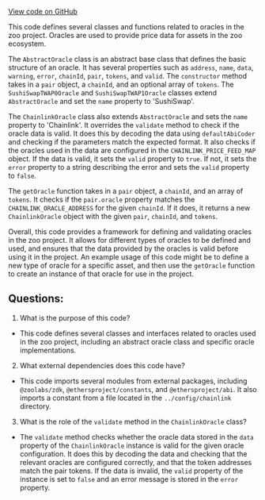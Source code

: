 [View code on GitHub](zoo-labs/zoo/blob/master/core/src/entities/Oracle.ts)

This code defines several classes and functions related to oracles in the zoo project. Oracles are used to provide price data for assets in the zoo ecosystem. 

The `AbstractOracle` class is an abstract base class that defines the basic structure of an oracle. It has several properties such as `address`, `name`, `data`, `warning`, `error`, `chainId`, `pair`, `tokens`, and `valid`. The `constructor` method takes in a `pair` object, a `chainId`, and an optional array of `tokens`. The `SushiSwapTWAP0Oracle` and `SushiSwapTWAP1Oracle` classes extend `AbstractOracle` and set the `name` property to 'SushiSwap'. 

The `ChainlinkOracle` class also extends `AbstractOracle` and sets the `name` property to 'Chainlink'. It overrides the `validate` method to check if the oracle data is valid. It does this by decoding the data using `defaultAbiCoder` and checking if the parameters match the expected format. It also checks if the oracles used in the data are configured in the `CHAINLINK_PRICE_FEED_MAP` object. If the data is valid, it sets the `valid` property to `true`. If not, it sets the `error` property to a string describing the error and sets the `valid` property to `false`. 

The `getOracle` function takes in a `pair` object, a `chainId`, and an array of `tokens`. It checks if the `pair.oracle` property matches the `CHAINLINK_ORACLE_ADDRESS` for the given `chainId`. If it does, it returns a new `ChainlinkOracle` object with the given `pair`, `chainId`, and `tokens`. 

Overall, this code provides a framework for defining and validating oracles in the zoo project. It allows for different types of oracles to be defined and used, and ensures that the data provided by the oracles is valid before using it in the project. An example usage of this code might be to define a new type of oracle for a specific asset, and then use the `getOracle` function to create an instance of that oracle for use in the project.
## Questions: 
 1. What is the purpose of this code?
- This code defines several classes and interfaces related to oracles used in the zoo project, including an abstract oracle class and specific oracle implementations.

2. What external dependencies does this code have?
- This code imports several modules from external packages, including `@zoolabs/zdk`, `@ethersproject/constants`, and `@ethersproject/abi`. It also imports a constant from a file located in the `../config/chainlink` directory.

3. What is the role of the `validate` method in the `ChainlinkOracle` class?
- The `validate` method checks whether the oracle data stored in the `data` property of the `ChainlinkOracle` instance is valid for the given oracle configuration. It does this by decoding the data and checking that the relevant oracles are configured correctly, and that the token addresses match the pair tokens. If the data is invalid, the `valid` property of the instance is set to `false` and an error message is stored in the `error` property.